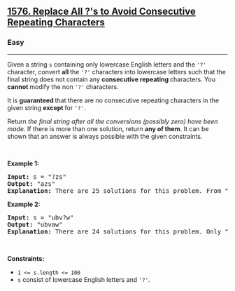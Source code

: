 <h2><a href="https://leetcode.com/problems/replace-all-s-to-avoid-consecutive-repeating-characters/">1576. Replace All ?'s to Avoid Consecutive Repeating Characters</a></h2><h3>Easy</h3><hr><div><p>Given a string <code>s</code> containing only lowercase English letters and the <code>'?'</code> character, convert <strong>all </strong>the <code>'?'</code> characters into lowercase letters such that the final string does not contain any <strong>consecutive repeating </strong>characters. You <strong>cannot </strong>modify the non <code>'?'</code> characters.</p>

<p>It is <strong>guaranteed </strong>that there are no consecutive repeating characters in the given string <strong>except </strong>for <code>'?'</code>.</p>

<p>Return <em>the final string after all the conversions (possibly zero) have been made</em>. If there is more than one solution, return <strong>any of them</strong>. It can be shown that an answer is always possible with the given constraints.</p>

<p>&nbsp;</p>
<p><strong class="example">Example 1:</strong></p>

<pre><strong>Input:</strong> s = "?zs"
<strong>Output:</strong> "azs"
<strong>Explanation:</strong> There are 25 solutions for this problem. From "azs" to "yzs", all are valid. Only "z" is an invalid modification as the string will consist of consecutive repeating characters in "zzs".
</pre>

<p><strong class="example">Example 2:</strong></p>

<pre><strong>Input:</strong> s = "ubv?w"
<strong>Output:</strong> "ubvaw"
<strong>Explanation:</strong> There are 24 solutions for this problem. Only "v" and "w" are invalid modifications as the strings will consist of consecutive repeating characters in "ubvvw" and "ubvww".
</pre>

<p>&nbsp;</p>
<p><strong>Constraints:</strong></p>

<ul>
	<li><code>1 &lt;= s.length &lt;= 100</code></li>
	<li><code>s</code> consist of lowercase English letters and <code>'?'</code>.</li>
</ul>
</div>